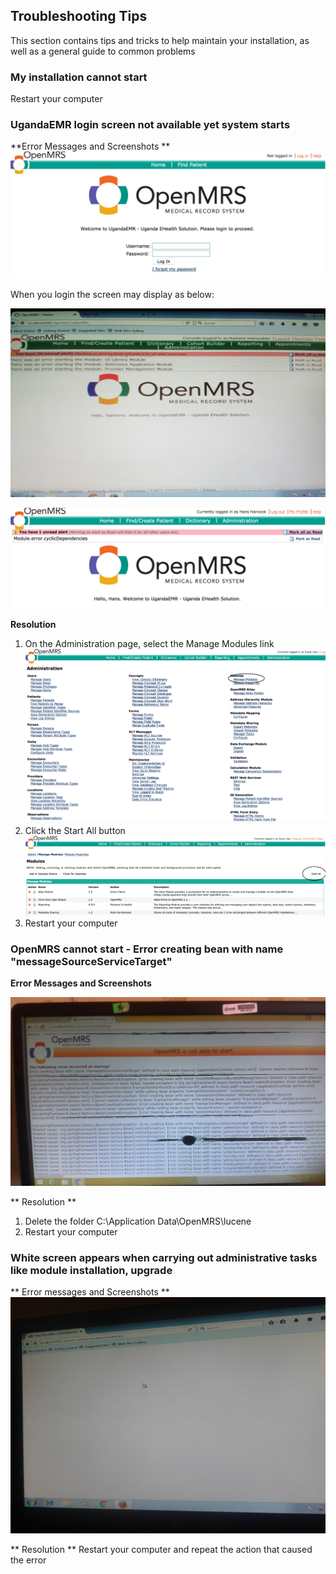 ## Troubleshooting Tips

This section contains tips and tricks to help maintain your installation, as well as a general guide to common problems 

### My installation cannot start 
Restart your computer

### UgandaEMR login screen not available yet system starts
**Error Messages and Screenshots ** 
![Login Error no modules started](images/login_error_modules_not_started.png)

When you login the screen may display as below:

![Modules not started errors](images/module_not_started_error-1.jpg)

![Modules not started due to cyclic dependencies](images/module_not_started_error_2.png)

**Resolution**

1. On the Administration page, select the Manage Modules link
![Manage Modules](images/manage_modules_link.png)
2. Click the Start All button 
![Start All Modules](images/modules_start_all.png)
3. Restart your computer 

### OpenMRS cannot start - Error creating bean with name "messageSourceServiceTarget"

**Error Messages and Screenshots**

![OpenMRS cannot start - Error creating bean of name "messageSourceServiceTarget"](images/error_message_source.jpg) 

** Resolution ** 

1. Delete the folder C:\Application Data\OpenMRS\lucene
2. Restart your computer 

### White screen appears when carrying out administrative tasks like module installation, upgrade 

** Error messages and Screenshots ** 
![Error - White Screen during operation](images/error_white_screen.jpeg)

** Resolution ** 
Restart your computer and repeat the action that caused the error 
